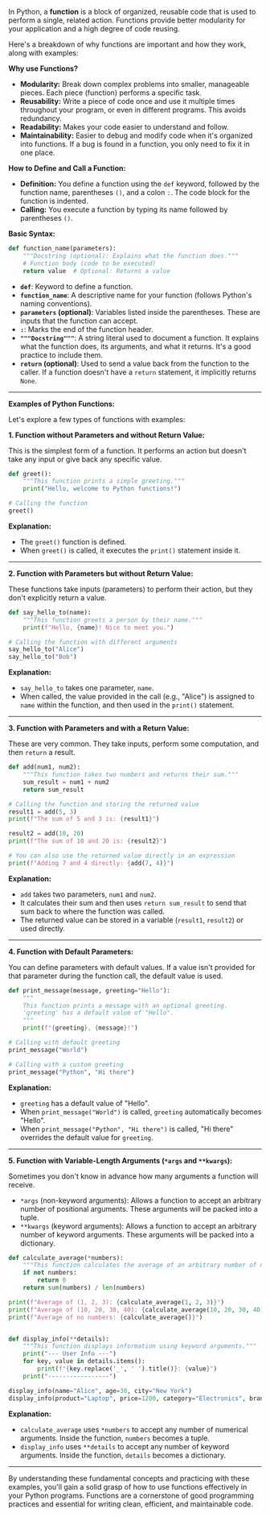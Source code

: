 In Python, a **function** is a block of organized, reusable code that is used to perform a single, related action. Functions provide better modularity for your application and a high degree of code reusing.

Here's a breakdown of why functions are important and how they work, along with examples:

**Why use Functions?**

  * **Modularity:** Break down complex problems into smaller, manageable pieces. Each piece (function) performs a specific task.
  * **Reusability:** Write a piece of code once and use it multiple times throughout your program, or even in different programs. This avoids redundancy.
  * **Readability:** Makes your code easier to understand and follow.
  * **Maintainability:** Easier to debug and modify code when it's organized into functions. If a bug is found in a function, you only need to fix it in one place.

**How to Define and Call a Function:**

  * **Definition:** You define a function using the `def` keyword, followed by the function name, parentheses `()`, and a colon `:`. The code block for the function is indented.
  * **Calling:** You execute a function by typing its name followed by parentheses `()`.

**Basic Syntax:**

```python
def function_name(parameters):
    """Docstring (optional): Explains what the function does."""
    # Function body (code to be executed)
    return value  # Optional: Returns a value
```

  * **`def`**: Keyword to define a function.
  * **`function_name`**: A descriptive name for your function (follows Python's naming conventions).
  * **`parameters` (optional)**: Variables listed inside the parentheses. These are inputs that the function can accept.
  * **`:`**: Marks the end of the function header.
  * **`"""Docstring"""`**: A string literal used to document a function. It explains what the function does, its arguments, and what it returns. It's a good practice to include them.
  * **`return` (optional)**: Used to send a value back from the function to the caller. If a function doesn't have a `return` statement, it implicitly returns `None`.

-----

**Examples of Python Functions:**

Let's explore a few types of functions with examples:

**1. Function without Parameters and without Return Value:**

This is the simplest form of a function. It performs an action but doesn't take any input or give back any specific value.

```python
def greet():
    """This function prints a simple greeting."""
    print("Hello, welcome to Python functions!")

# Calling the function
greet()
```

**Explanation:**

  * The `greet()` function is defined.
  * When `greet()` is called, it executes the `print()` statement inside it.

-----

**2. Function with Parameters but without Return Value:**

These functions take inputs (parameters) to perform their action, but they don't explicitly return a value.

```python
def say_hello_to(name):
    """This function greets a person by their name."""
    print(f"Hello, {name}! Nice to meet you.")

# Calling the function with different arguments
say_hello_to("Alice")
say_hello_to("Bob")
```

**Explanation:**

  * `say_hello_to` takes one parameter, `name`.
  * When called, the value provided in the call (e.g., "Alice") is assigned to `name` within the function, and then used in the `print()` statement.

-----

**3. Function with Parameters and with a Return Value:**

These are very common. They take inputs, perform some computation, and then `return` a result.

```python
def add(num1, num2):
    """This function takes two numbers and returns their sum."""
    sum_result = num1 + num2
    return sum_result

# Calling the function and storing the returned value
result1 = add(5, 3)
print(f"The sum of 5 and 3 is: {result1}")

result2 = add(10, 20)
print(f"The sum of 10 and 20 is: {result2}")

# You can also use the returned value directly in an expression
print(f"Adding 7 and 4 directly: {add(7, 4)}")
```

**Explanation:**

  * `add` takes two parameters, `num1` and `num2`.
  * It calculates their sum and then uses `return sum_result` to send that sum back to where the function was called.
  * The returned value can be stored in a variable (`result1`, `result2`) or used directly.

-----

**4. Function with Default Parameters:**

You can define parameters with default values. If a value isn't provided for that parameter during the function call, the default value is used.

```python
def print_message(message, greeting="Hello"):
    """
    This function prints a message with an optional greeting.
    'greeting' has a default value of "Hello".
    """
    print(f"{greeting}, {message}!")

# Calling with default greeting
print_message("World")

# Calling with a custom greeting
print_message("Python", "Hi there")
```

**Explanation:**

  * `greeting` has a default value of "Hello".
  * When `print_message("World")` is called, `greeting` automatically becomes "Hello".
  * When `print_message("Python", "Hi there")` is called, "Hi there" overrides the default value for `greeting`.

-----

**5. Function with Variable-Length Arguments (`*args` and `**kwargs`):**

Sometimes you don't know in advance how many arguments a function will receive.

  * `*args` (non-keyword arguments): Allows a function to accept an arbitrary number of positional arguments. These arguments will be packed into a tuple.
  * `**kwargs` (keyword arguments): Allows a function to accept an arbitrary number of keyword arguments. These arguments will be packed into a dictionary.

<!-- end list -->

```python
def calculate_average(*numbers):
    """This function calculates the average of an arbitrary number of numbers."""
    if not numbers:
        return 0
    return sum(numbers) / len(numbers)

print(f"Average of (1, 2, 3): {calculate_average(1, 2, 3)}")
print(f"Average of (10, 20, 30, 40): {calculate_average(10, 20, 30, 40)}")
print(f"Average of no numbers: {calculate_average()}")


def display_info(**details):
    """This function displays information using keyword arguments."""
    print("--- User Info ---")
    for key, value in details.items():
        print(f"{key.replace('_', ' ').title()}: {value}")
    print("-----------------")

display_info(name="Alice", age=30, city="New York")
display_info(product="Laptop", price=1200, category="Electronics", brand="Dell")
```

**Explanation:**

  * `calculate_average` uses `*numbers` to accept any number of numerical arguments. Inside the function, `numbers` becomes a tuple.
  * `display_info` uses `**details` to accept any number of keyword arguments. Inside the function, `details` becomes a dictionary.

-----

By understanding these fundamental concepts and practicing with these examples, you'll gain a solid grasp of how to use functions effectively in your Python programs. Functions are a cornerstone of good programming practices and essential for writing clean, efficient, and maintainable code.
